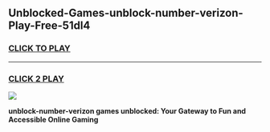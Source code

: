 
## Unblocked-Games-unblock-number-verizon-Play-Free-51dl4
<h3>
<a href="https://premium76.site?title=unblock-number-verizon&ref=23A">CLICK TO PLAY</a></h3>
<hr>

<h3>
<a href="https://premium76.site?title=unblock-number-verizon&ref=23A">CLICK 2 PLAY</a>
  
</h3>

<a href="https://premium76.site?title=unblock-number-verizon&ref=23A"><img src="https://clearcache.store/games.png"></a>


**unblock-number-verizon games unblocked: Your Gateway to Fun and Accessible Online Gaming**
